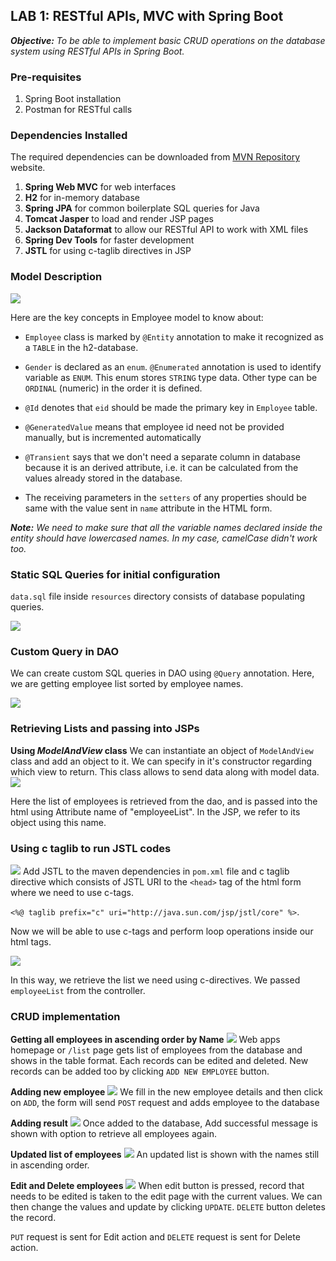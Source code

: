 ## LAB 1: RESTful APIs, MVC with Spring Boot

_**Objective:** To be able to implement basic CRUD operations on the database system using RESTful APIs in Spring Boot._


### Pre-requisites
1. Spring Boot installation
2. Postman for RESTful calls

### Dependencies Installed
The required dependencies can be downloaded from [MVN Repository](https://mvnrepository.com) website.
1. **Spring Web MVC** for web interfaces
2. **H2** for in-memory database
3. **Spring JPA** for common boilerplate SQL queries for Java
4. **Tomcat Jasper** to load and render JSP pages
5. **Jackson Dataformat** to allow our RESTful API to work with XML files
6. **Spring Dev Tools** for faster development
7. **JSTL** for using c-taglib directives in JSP

### Model Description
![](img/employee.png)

Here are the key concepts in Employee model to know about:

* `Employee` class is marked by `@Entity` annotation to make it recognized as a `TABLE` in the h2-database.

* `Gender` is declared as an `enum`. `@Enumerated` annotation is used to identify variable as `ENUM`. This enum stores `STRING` type data. Other type can be `ORDINAL` (numeric) in the order it is defined.

* `@Id` denotes that `eid` should be made the primary key in `Employee` table.
  
* `@GeneratedValue` means that employee id need not be provided manually, but is incremented automatically

* `@Transient` says that we don't need a separate column in database because it is an derived attribute, i.e. it can be calculated from the values already stored in the database.

* The receiving parameters in the `setters` of any properties should be same with the value sent in `name` attribute in the HTML form.

_**Note:** We need to make sure that all the variable names declared inside the entity should have lowercased names. In my case, camelCase didn't work too._

### Static SQL Queries for initial configuration
`data.sql` file inside `resources` directory consists of database populating queries.

![](img/sql.png)



### Custom Query in DAO
We can create custom SQL queries in DAO using `@Query` annotation. Here, we are getting employee list sorted by employee names.

![](img/dao.png)

### Retrieving Lists and passing into JSPs

**Using *ModelAndView* class**
We can instantiate an object of `ModelAndView` class and add an object to it. We can specify in it's constructor regarding which view to return. This class allows to send data along with model data.
![](img/employee-list-code.png)

Here the list of employees is retrieved from the dao, and is passed into the html using Attribute name of "employeeList". In the JSP, we refer to its object using this name.

### Using c taglib to run JSTL codes
![](img/jstl.png)
Add JSTL to the maven dependencies in `pom.xml` file and c taglib directive which consists of JSTL URI to the `<head>` tag of the html form where we need to use c-tags.

`<%@ taglib prefix="c" uri="http://java.sun.com/jsp/jstl/core" %>`.

Now we will be able to use c-tags and perform loop operations inside our html tags.

![](img/c-tag.png)

In this way, we retrieve the list we need using c-directives. We passed `employeeList` from the controller. 

### CRUD implementation
**Getting all employees in ascending order by Name**
![](img/employee-list.png)
Web apps homepage or `/list` page gets list of employees from the database and shows in the table format. Each records can be edited and deleted. New records can be added too by clicking `ADD NEW EMPLOYEE` button.

**Adding new employee**
![](img/employee-add.png)
We fill in the new employee details and then click on `ADD`, the form will send `POST` request and adds employee to the database

**Adding result**
![](img/employee-add-result.png)
Once added to the database, Add successful message is shown with option to retrieve all employees again.

**Updated list of employees**
![](img/refreshed-list.png)
An updated list is shown with the names still in ascending order.

**Edit and Delete employees**
![](img/employee-edit.png)
When edit button is pressed, record that needs to be edited is taken to the edit page with the current values. We can then change the values and update by clicking `UPDATE`. `DELETE` button deletes the record.

`PUT` request is sent for Edit action and `DELETE` request is sent for Delete action.
